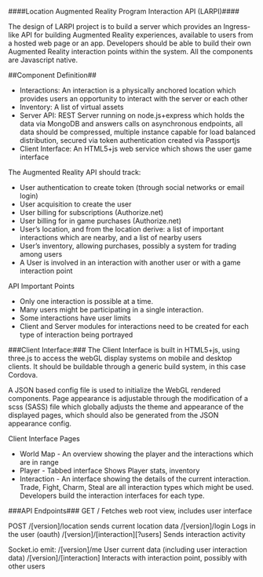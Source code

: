 ####Location Augmented Reality Program Interaction API (LARPI)####

The design of LARPI project is to build a server which provides an Ingress-like API for building Augmented Reality experiences, available to users from a hosted web page or an app. Developers should be able to build their own Augmented Reality interaction points within the system. All the components are Javascript native.

##Component Definition##
* Interactions: An interaction is a physically anchored location which provides users an opportunity to interact with the server or each other
* Inventory: A list of virtual assets
* Server API: REST Server running on node.js+express which holds the data via MongoDB and answers calls on asynchronous endpoints, all data should be compressed, multiple instance capable for load balanced distribution, secured via token authentication created via Passportjs
* Client Interface: An HTML5+js web service which shows the user game interface

The Augmented Reality API should track:
* User authentication to create token (through social networks or email login)
* User acquisition to create the user
* User billing for subscriptions (Authorize.net)
* User billing for in game purchases (Authorize.net)
* User’s location, and from the location derive: a list of important interactions which are nearby, and a list of nearby users
* User’s inventory, allowing purchases, possibly a system for trading among users
* A User is involved in an interaction with another user or with a game interaction point

API Important Points
* Only one interaction is possible at a time.
* Many users might be participating in a single interaction.
* Some interactions have user limits
* Client and Server modules for interactions need to be created for each type of interaction being portrayed


###Client Interface:###
The Client Interface is built in HTML5+js, using three.js to access the webGL display systems on mobile and desktop clients. It should be buildable through a generic build system, in this case Cordova.

A JSON based config file is used to initialize the WebGL rendered components. Page appearance is adjustable through the modification of a scss (SASS) file which globally adjusts the theme and appearance of the displayed pages, which should also be generated from the JSON appearance config.

Client Interface Pages
* World Map - An overview showing the player and the interactions which are in range
* Player - Tabbed interface Shows Player stats, inventory
* Interaction - An interface showing the details of the current interaction. Trade, Fight, Charm, Steal are all interaction types which might be used. Developers build the interaction interfaces for each type.


###API Endpoints###
GET
/ Fetches web root view, includes user interface

POST
/[version]/location sends current location data
/[version]/login Logs in the user (oauth)
/[version]/[interaction][?users] Sends interaction activity

Socket.io emit:
/[version]/me User current data (including user interaction data)
/[version]/[interaction] Interacts with interaction point, possibly with other users

